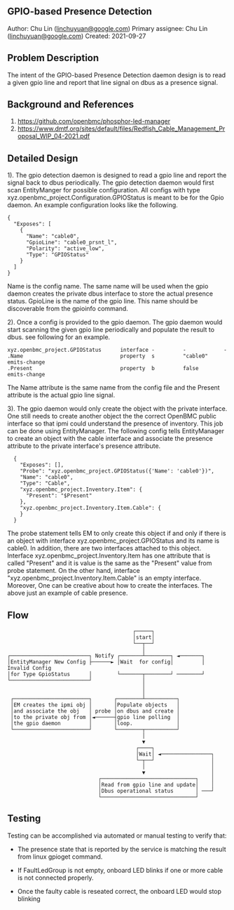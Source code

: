 ## GPIO-based Presence Detection
Author:
  Chu Lin (linchuyuan@google.com)
Primary assignee:
  Chu Lin (linchuyuan@google.com)
Created:
  2021-09-27

## Problem Description
The intent of the GPIO-based Presence Detection daemon design is to read a given
gpio line and report that line signal on dbus as a presence signal.

## Background and References
1. https://github.com/openbmc/phosphor-led-manager
2. https://www.dmtf.org/sites/default/files/Redfish_Cable_Management_Proposal_WIP_04-2021.pdf

## Detailed Design
1). The gpio detection daemon is designed to read a gpio line  and report
the signal back to dbus periodically. The gpio detection daemon would first
scan EntityManger for possible configuration. All configs with type
xyz.openbmc_project.Configuration.GPIOStatus is meant to be for the Gpio
daemon. An example configuration looks like the following.
```
{
  "Exposes": [
    {
      "Name": "cable0",
      "GpioLine": "cable0_prsnt_l",
      "Polarity": "active_low",
      "Type": "GPIOStatus"
    }
  ]
}
```
Name is the config name. The same name will be used when the gpio daemon
creates the private dbus interface to store the actual presence status. GpioLine
is the name of the gpio line. This name should be discoverable from the gpioinfo
command.

2). Once a config is provided to the gpio daemon. The gpio daemon would
start scanning the given gpio line periodically and populate the result to dbus.
see following for an example.
```
xyz.openbmc_project.GPIOStatus      interface -         -            -
.Name                               property  s         "cable0"      emits-change
.Present                            property  b         false        emits-change
```
The Name attribute is the same name from the config file and the Present
attribute is the actual gpio line signal.

3). The gpio daemon would only create the object with the private interface.
One still needs to create another object the the correct OpenBMC public
interface so that ipmi could understand the presence of inventory. This job can
be done using EntityManager. The following config tells EntityManager to
create an object with the cable interface and associate the presence attribute
to the private interface's presence attribute.
```
  {
    "Exposes": [],
    "Probe": "xyz.openbmc_project.GPIOStatus({'Name': 'cable0'})",
    "Name": "cable0",
    "Type": "Cable",
    "xyz.openbmc_project.Inventory.Item": {
      "Present": "$Present"
    },
    "xyz.openbmc_project.Inventory.Item.Cable": {
    }
  }
```
The probe statement tells EM to only create this object if and only if
there is an object with interface xyz.openbmc_project.GPIOStatus and its name is
cable0. In addition, there are two interfaces attached to this object.
Interface xyz.openbmc_project.Inventory.Item has one attribute that is called
"Present" and it is value is the same as the "Present" value from probe
statement. On the other hand, interface
"xyz.openbmc_project.Inventory.Item.Cable" is an empty interface. Moreover,
One can be creative about how to create the interfaces. The above just an
example of cable presence.

## Flow
```
                                        ┌─────┐
                                        │start│
                                        └──┬──┘
                                           │
┌─────────────────────────┐ Notify ┌───────┴────────┐ ◄───────┐
│EntityManager New Config ├──────► │Wait  for config│         │ Invalid Config
│for Type GpioStatus      │        └───────┬────────┘ ────────┘
└─────────────────────────┘                │
                                           │
                                           │
 ┌────────────────────────┐       ┌────────┴──────────┐
 │EM creates the ipmi obj │       │Populate objects   │
 │and associate the obj   │ probe │on dbus and create │
 │to the private obj from │◄──────┤gpio line polling  │
 │the gpio daemon         │       │loop.              │
 └────────────────────────┘       └────────┬──────────┘
                                           │
                                           ▼
                                         ┌────┐
                                         │Wait│ ◄────────────────┐
                                         └─┬──┘                  │
                                           │                     │
                                           ▼                     │
                             ┌──────────────────────────────┐    │
                             │Read from gpio line and update│    │
                             │Dbus operational status       │ ───┘
                             └──────────────────────────────┘
```

## Testing
Testing can be accomplished via automated or manual testing to verify that:

* The presence state that is reported by the service is matching the result
  from linux gpioget command.

* If FaultLedGroup is not empty, onboard LED blinks if one or more cable is not
  connected properly.

* Once the faulty cable is reseated correct, the onboard LED would stop blinking
